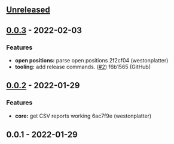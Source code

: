 <a name="unreleased"></a>
## [Unreleased]


<a name="0.0.3"></a>
## [0.0.3] - 2022-02-03
### Features
- **open positions:** parse open positions 2f2cf04 (westonplatter)
- **tooling:** add release commands. ([#2](https://github.com/westonplatter/finx-airflow/issues/2)) f6b1565 (GitHub)


<a name="0.0.2"></a>
## [0.0.2] - 2022-01-29
### Features
- **core:** get CSV reports working 6ac7f9e (westonplatter)


<a name="0.0.1"></a>
## 0.0.1 - 2022-01-29

[Unreleased]: https://github.com/westonplatter/finx-airflow/compare/0.0.3...HEAD
[0.0.3]: https://github.com/westonplatter/finx-airflow/compare/0.0.2...0.0.3
[0.0.2]: https://github.com/westonplatter/finx-airflow/compare/0.0.1...0.0.2
